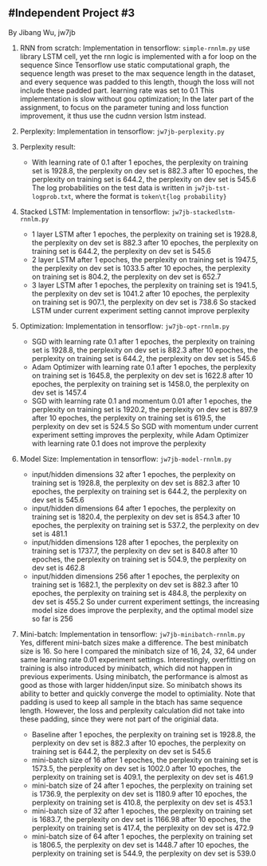 #Independent Project #3
-------------------------
By Jibang Wu, jw7jb

1. RNN from scratch:
Implementation in tensorflow: `simple-rnnlm.py`
use library LSTM cell, yet the rnn logic is implemented with a for loop on the sequence
Since Tensorflow use static computational graph, the sequence length was preset to the max sequence length in the dataset, and every sequence was padded to this length, though the loss will not include these padded part.
learning rate was set to 0.1
This implementation is slow without gou optimization; In the later part of the assignment, to focus on the parameter tuning and loss function improvement, it thus use the cudnn version lstm instead.

2. Perplexity:
Implementation in tensorflow: `jw7jb-perplexity.py`

3. Perplexity result:
	- With learning rate of 0.1
after 1 epoches, the perplexity on training set is 1928.8, the perplexity on dev set is 882.3
after 10 epoches, the perplexity on training set is 644.2, the perplexity on dev set is 545.6
The log probabilities on the test data is written in `jw7jb-tst-logprob.txt`, where the format is `token\t{log probability}`

4. Stacked LSTM:
Implementation in tensorflow: `jw7jb-stackedlstm-rnnlm.py`
	- 1 layer LSTM
after 1 epoches, the perplexity on training set is 1928.8, the perplexity on dev set is 882.3
after 10 epoches, the perplexity on training set is 644.2, the perplexity on dev set is 545.6
	- 2 layer LSTM
after 1 epoches, the perplexity on training set is 1947.5, the perplexity on dev set is 1033.5
after 10 epoches, the perplexity on training set is 804.2, the perplexity on dev set is 652.7
	- 3 layer LSTM
after 1 epoches, the perplexity on training set is 1941.5, the perplexity on dev set is 1041.2
after 10 epoches, the perplexity on training set is 907.1, the perplexity on dev set is 738.6
So stacked LSTM under current experiment setting cannot improve perplexity

5. Optimization:
Implementation in tensorflow: `jw7jb-opt-rnnlm.py`
	- SGD with learning rate  0.1
after 1 epoches, the perplexity on training set is 1928.8, the perplexity on dev set is 882.3
after 10 epoches, the perplexity on training set is 644.2, the perplexity on dev set is 545.6
	- Adam Optimizer with learning rate 0.1
after 1 epoches, the perplexity on training set is 1645.8, the perplexity on dev set is 1622.8
after 10 epoches, the perplexity on training set is 1458.0, the perplexity on dev set is 1457.4
	- SGD with learning rate  0.1 and momentum 0.01
after 1 epoches, the perplexity on training set is 1920.2, the perplexity on dev set is 897.9
after 10 epoches, the perplexity on training set is 619.5, the perplexity on dev set is 524.5
So SGD with momentum under current experiment setting improves the perplexity, while Adam Optimizer with learning rate 0.1 does not improve the perplexity

6. Model Size:
Implementation in tensorflow: `jw7jb-model-rnnlm.py`
	- input/hidden dimensions 32
after 1 epoches, the perplexity on training set is 1928.8, the perplexity on dev set is 882.3
after 10 epoches, the perplexity on training set is 644.2, the perplexity on dev set is 545.6
	- input/hidden dimensions 64
after 1 epoches, the perplexity on training set is 1820.4, the perplexity on dev set is 854.3
after 10 epoches, the perplexity on training set is 537.2, the perplexity on dev set is 481.1
	- input/hidden dimensions 128
after 1 epoches, the perplexity on training set is 1737.7, the perplexity on dev set is 840.8
after 10 epoches, the perplexity on training set is 504.9, the perplexity on dev set is 462.8
	- input/hidden dimensions 256
after 1 epoches, the perplexity on training set is 1682.1, the perplexity on dev set is 882.3
after 10 epoches, the perplexity on training set is 484.8, the perplexity on dev set is 455.2
So under current experiment settings, the increasing model size does improve the perplexity, and the optimal model size so far is 256
6. Mini-batch:
Implementation in tensorflow: `jw7jb-minibatch-rnnlm.py`
Yes, different mini-batch sizes make a difference. The best minibatch size is 16.
So here I compared the minibatch size of 16, 24, 32, 64 under same learning rate 0.01 experiment settings.
Interestingly, overfitting on training is also introduced by minibatch, which did not happen in previous experiments.
Using minibatch, the performance is almost as good as those with larger hidden/input size. So minibatch shows its ability to better and quickly converge the model to optimiality.
Note that padding is used to keep all sample in the btach has same sequence length. However, the loss and perplexity calculation did not take into these padding, since they were not part of the originial data.
	- Baseline
after 1 epoches, the perplexity on training set is 1928.8, the perplexity on dev set is 882.3
after 10 epoches, the perplexity on training set is 644.2, the perplexity on dev set is 545.6
	- mini-batch size of 16
after 1 epoches, the perplexity on training set is 1573.5, the perplexity on dev set is 1002.0
after 10 epoches, the perplexity on training set is 409.1, the perplexity on dev set is 461.9
	- mini-batch size of 24
after 1 epoches, the perplexity on training set is 1736.9, the perplexity on dev set is 1180.9
after 10 epoches, the perplexity on training set is 410.8, the perplexity on dev set is 453.1
	- mini-batch size of 32
after 1 epoches, the perplexity on training set is 1683.7, the perplexity on dev set is 1166.98
after 10 epoches, the perplexity on training set is 417.4, the perplexity on dev set is 472.9 
	- mini-batch size of 64
after 1 epoches, the perplexity on training set is 1806.5, the perplexity on dev set is 1448.7
after 10 epoches, the perplexity on training set is 544.9, the perplexity on dev set is 539.0
